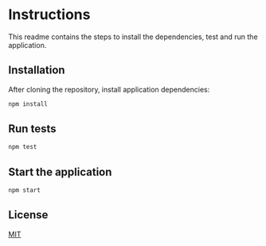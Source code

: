 # Instructions

This readme contains the steps to install the dependencies, test and run the application.

## Installation

After cloning the repository, install application dependencies:

```javascript
npm install
```

## Run tests

```javascript
npm test
```

## Start the application

```javascript
npm start
```

## License

[MIT](https://choosealicense.com/licenses/mit/)

